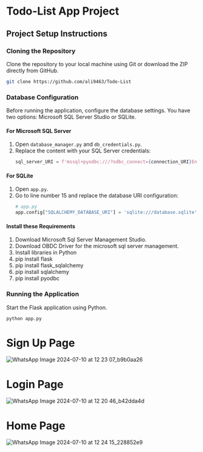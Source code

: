 # Todo-List App Project

## Project Setup Instructions

### Cloning the Repository
Clone the repository to your local machine using Git or download the ZIP directly from GitHub.

```bash
git clone https://github.com/ali9463/Todo-List
```

### Database Configuration
Before running the application, configure the database settings. You have two options: Microsoft SQL Server Studio or SQLite.

#### For Microsoft SQL Server
1. Open `database_manager.py` and `db_credentials.py`.
2. Replace the content with your SQL Server credentials:
   ```python
   sql_server_URI = f'mssql+pyodbc:///?odbc_connect={connection_URI}Encrypt=no'
   ```

#### For SQLite
1. Open `app.py`.
2. Go to line number 15 and replace the database URI configuration:
   ```python
   # app.py
   app.config["SQLALCHEMY_DATABASE_URI"] = 'sqlite:///database.sqlite'
   ```
#### Install these Requirements
1. Download Microsoft Sql Server Management Studio.
2. Download OBDC Driver for the microsoft sql server management.
3. Install libraries in Python
4. pip install flask
5. pip install flask_sqlalchemy
6. pip install sqlalchemy
7. pip install pyodbc

### Running the Application
Start the Flask application using Python.

```bash
python app.py
```
# Sign Up Page

![WhatsApp Image 2024-07-10 at 12 23 07_b9b0aa26](https://github.com/ali9463/Todo-List-Website/assets/125659351/1aedd3fa-ad99-41c5-8247-8bbce212d3fb)

# Login Page

![WhatsApp Image 2024-07-10 at 12 20 46_b42dda4d](https://github.com/ali9463/Todo-List-Website/assets/125659351/08ae6095-d0f0-40ac-98b3-6d6b072c5677)

# Home Page

![WhatsApp Image 2024-07-10 at 12 24 15_228852e9](https://github.com/ali9463/Todo-List-Website/assets/125659351/60c02e23-6f5f-486b-b2c3-bbf2b6622701)


